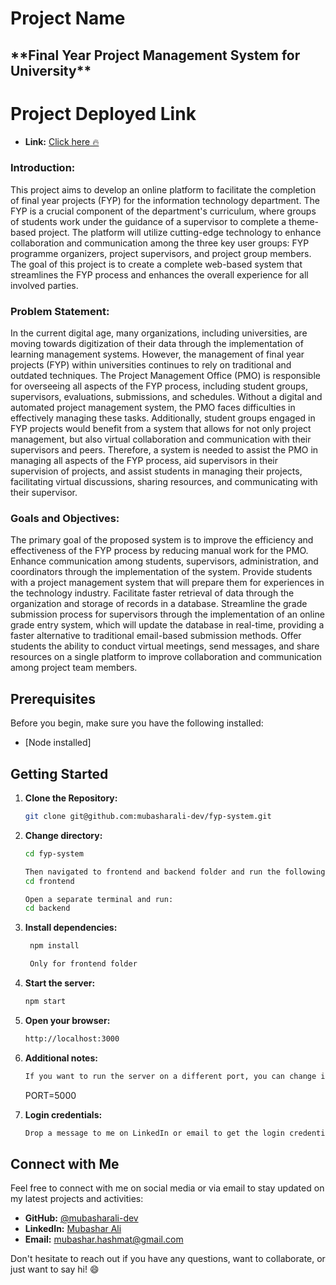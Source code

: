 # Project Name

<h2>**Final Year Project Management System for University**</h2>

# Project Deployed Link

- **Link:** <a href="https://fypms-ue.netlify.app/" target="_blank">Click here 🔥</a>

<h3>Introduction:</h3>

This project aims to develop an online platform to facilitate the completion of final year projects (FYP) for the information technology department. The FYP is a crucial component of the department's curriculum, where groups of students work under the guidance of a supervisor to complete a theme-based project. The platform will utilize cutting-edge technology to enhance collaboration and communication among the three key user groups: FYP programme organizers, project supervisors, and project group members. The goal of this project is to create a complete web-based system that streamlines the FYP process and enhances the overall experience for all involved parties.

<h3>Problem Statement:</h3>

In the current digital age, many organizations, including universities, are moving towards digitization of their data through the implementation of learning management systems. However, the management of final year projects (FYP) within universities continues to rely on traditional and outdated techniques. The Project Management Office (PMO) is responsible for overseeing all aspects of the FYP process, including student groups, supervisors, evaluations, submissions, and schedules. Without a digital and automated project management system, the PMO faces difficulties in effectively managing these tasks. Additionally, student groups engaged in FYP projects would benefit from a system that allows for not only project management, but also virtual collaboration and communication with their supervisors and peers. Therefore, a system is needed to assist the PMO in managing all aspects of the FYP process, aid supervisors in their supervision of projects, and assist students in managing their projects, facilitating virtual discussions, sharing resources, and communicating with their supervisor.

<h3>Goals and Objectives:</h3>

The primary goal of the proposed system is to improve the efficiency and effectiveness of the FYP process by reducing manual work for the PMO.
Enhance communication among students, supervisors, administration, and coordinators through the implementation of the system.
Provide students with a project management system that will prepare them for experiences in the technology industry.
Facilitate faster retrieval of data through the organization and storage of records in a database.
Streamline the grade submission process for supervisors through the implementation of an online grade entry system, which will update the database in real-time, providing a faster alternative to traditional email-based submission methods.
Offer students the ability to conduct virtual meetings, send messages, and share resources on a single platform to improve collaboration and communication among project team members.



## Prerequisites

Before you begin, make sure you have the following installed:

- [Node installed]

## Getting Started

1. **Clone the Repository:**

   ```bash
   git clone git@github.com:mubasharali-dev/fyp-system.git

2. **Change directory:**

   ```bash
   cd fyp-system

   Then navigated to frontend and backend folder and run the following commands
   cd frontend

   Open a separate terminal and run:
   cd backend

3. **Install dependencies:**

   ```bash
    npm install

    Only for frontend folder

4. **Start the server:**

   ```bash
   npm start

5. **Open your browser:**

   ```bash
   http://localhost:3000

6. **Additional notes:**

   ```bash
   If you want to run the server on a different port, you can change it in the .env file of backend.
   ```
   PORT=5000

7. **Login credentials:**

   ```bash
   Drop a message to me on LinkedIn or email to get the login credentials.
   ```


## Connect with Me

Feel free to connect with me on social media or via email to stay updated on my latest projects and activities:

- **GitHub:** <a href="https://github.com/mubasharali-dev" target="_blank">@mubasharali-dev</a>
- **LinkedIn:** <a href="https://www.linkedin.com/in/mubasharali-dev/" target="_blank">Mubashar Ali</a>
- **Email:** <a href="mailto:mubashar.hashmat@gmail.com" target="_blank">mubashar.hashmat@gmail.com</a>

Don't hesitate to reach out if you have any questions, want to collaborate, or just want to say hi! 😄



